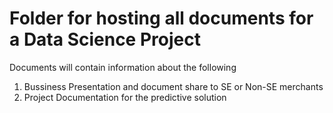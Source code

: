 # Folder for hosting all documents for a Data Science Project

Documents will contain information about the following 

1. Bussiness Presentation and document share to SE or Non-SE merchants
2. Project Documentation for the predictive solution
